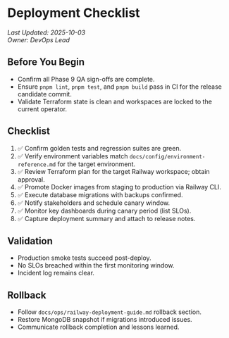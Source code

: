 # Deployment Checklist

_Last Updated: 2025-10-03_<br>
_Owner: DevOps Lead_

## Before You Begin
- Confirm all Phase 9 QA sign-offs are complete.
- Ensure `pnpm lint`, `pnpm test`, and `pnpm build` pass in CI for the release candidate commit.
- Validate Terraform state is clean and workspaces are locked to the current operator.

## Checklist
1. ✅ Confirm golden tests and regression suites are green.
2. ✅ Verify environment variables match `docs/config/environment-reference.md` for the target environment.
3. ✅ Review Terraform plan for the target Railway workspace; obtain approval.
4. ✅ Promote Docker images from staging to production via Railway CLI.
5. ✅ Execute database migrations with backups confirmed.
6. ✅ Notify stakeholders and schedule canary window.
7. ✅ Monitor key dashboards during canary period (list SLOs).
8. ✅ Capture deployment summary and attach to release notes.

## Validation
- Production smoke tests succeed post-deploy.
- No SLOs breached within the first monitoring window.
- Incident log remains clear.

## Rollback
- Follow `docs/ops/railway-deployment-guide.md` rollback section.
- Restore MongoDB snapshot if migrations introduced issues.
- Communicate rollback completion and lessons learned.
